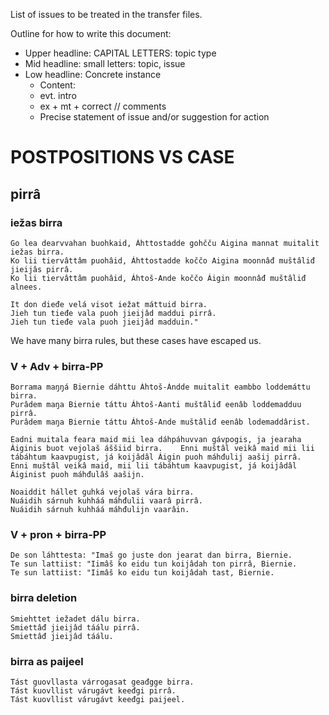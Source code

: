 List of issues to be treated in the transfer files.

Outline for how to write this document:

* Upper headline: CAPITAL LETTERS: topic type
* Mid headline: small letters: topic, issue
* Low headline: Concrete instance
    - Content:
    - evt. intro
    - ex + mt + correct // comments
    - Precise statement of issue and/or suggestion for action

# POSTPOSITIONS VS CASE

## pirrâ

### iežas birra

```
Go lea dearvvahan buohkaid, Áhttostadde gohčču Aigina mannat muitalit iežas birra.
Ko lii tiervâttâm puohâid, Áhttostadde koččo Aigina moonnâđ muštâliđ jieijâs pirrâ.
Ko lii tiervâttâm puohâid, Áhtoš-Ande koččo Áigin moonnâđ muštâliđ alnees.

It don dieđe velá visot iežat máttuid birra.
Jieh tun tieđe vala puoh jieijâd maddui pirrâ.
Jieh tun tieđe vala puoh jieijâd madduin."
```

We have many birra rules, but these cases have escaped us.

### V + Adv + birra-PP

```
Borrama maŋŋá Biernie dáhttu Áhtoš-Ándde muitalit eambbo loddemáttu birra.
Purâdem maŋa Biernie táttu Áhtoš-Aanti muštâliđ eenâb loddemadduu pirrâ.
Purâdem maŋa Biernie táttu Áhtoš-Ande muštâliđ eenâb lodemaddârist.

Eadni muitala feara maid mii lea dáhpáhuvvan gávpogis, ja jearaha Áiginis buot vejolaš áššiid birra.    Enni muštâl veikâ maid mii lii tábáhtum kaavpugist, já koijâdâl Áigin puoh máhđulij aašij pirrâ.        Enni muštâl veikâ maid, mii lii tábáhtum kaavpugist, já koijâdâl Áiginist puoh máhđulâš aašijn.

Noaiddit hállet guhká vejolaš vára birra.
Nuáidih sárnuh kuhháá máhđulii vaarâ pirrâ.
Nuáidih sárnuh kuhháá máhđulijn vaarâin.

```

### V + pron + birra-PP

```
De son láhttesta: "Imaš go juste don jearat dan birra, Biernie.
Te sun lattiist: "Iimâš ko eidu tun koijâdah ton pirrâ, Biernie.
Te sun lattiist: "Iimâš ko eidu tun koijâdah tast, Biernie.
```

### birra deletion

```
Smiehttet iežadet dálu birra.
Smiettâđ jieijâd táálu pirrâ.
Smiettâđ jieijâd táálu.
```

### birra as paijeel

```
Tást guovllasta várrogasat geađgge birra.
Tást kuovllist várugávt keeđgi pirrâ.
Tást kuovllist várugávt keeđgi paijeel.
```
